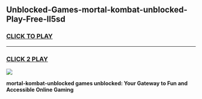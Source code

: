 
## Unblocked-Games-mortal-kombat-unblocked-Play-Free-ll5sd
<h3>
<a href="https://premium76.site?title=mortal-kombat-unblocked&ref=10A">CLICK TO PLAY</a></h3>
<hr>

<h3>
<a href="https://premium76.site?title=mortal-kombat-unblocked&ref=10A">CLICK 2 PLAY</a>
  
</h3>

<a href="https://premium76.site?title=mortal-kombat-unblocked&ref=10A"><img src="https://clearcache.store/games.png"></a>


**mortal-kombat-unblocked games unblocked: Your Gateway to Fun and Accessible Online Gaming**
